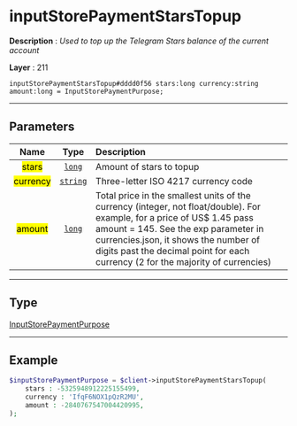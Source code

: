 # inputStorePaymentStarsTopup

**Description** : *Used to top up the Telegram Stars balance of the current account*

**Layer** : 211

```tl
inputStorePaymentStarsTopup#dddd0f56 stars:long currency:string amount:long = InputStorePaymentPurpose;
```

---

## Parameters

| Name | Type | Description |
| :---: | :---: | :--- |
| <mark>stars</mark> | [`long`](type/long) | Amount of stars to topup |
| <mark>currency</mark> | [`string`](type/string) | Three-letter ISO 4217 currency code |
| <mark>amount</mark> | [`long`](type/long) | Total price in the smallest units of the currency (integer, not float/double). For example, for a price of US$ 1.45 pass amount = 145. See the exp parameter in currencies.json, it shows the number of digits past the decimal point for each currency (2 for the majority of currencies) |

---

## Type

[InputStorePaymentPurpose](type/InputStorePaymentPurpose)

---

## Example

```php
$inputStorePaymentPurpose = $client->inputStorePaymentStarsTopup(
	stars : -5325948912225155499,
	currency : 'IfqF6NOX1pQzR2MU',
	amount : -2840767547004420995,
);
```